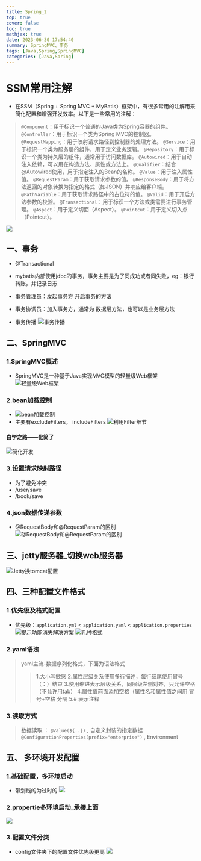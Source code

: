 ```yaml
---
title: Spring_2
top: true
cover: false
toc: true
mathjax: true
date: 2023-06-30 17:54:40
summary: SpringMVC、事务
tags: [Java,Spring,SpringMVC]
categories: [Java,Spring]
---
```


# SSM常用注解
- 在SSM（Spring + Spring MVC + MyBatis）框架中，有很多常用的注解用来简化配置和增强开发效率。以下是一些常用的注解：
>`@Component`：用于标识一个普通的Java类为Spring容器的组件。
`@Controller`：用于标识一个类为Spring MVC的控制器。
`@RequestMapping`：用于映射请求路径到控制器的处理方法。
`@Service`：用于标识一个类为服务层的组件，用于定义业务逻辑。
`@Repository`：用于标识一个类为持久层的组件，通常用于访问数据库。
`@Autowired`：用于自动注入依赖，可以用在构造方法、属性或方法上。
`@Qualifier`：结合@Autowired使用，用于指定注入的Bean的名称。
`@Value`：用于注入属性值。
`@RequestParam`：用于获取请求参数的值。
`@ResponseBody`：用于将方法返回的对象转换为指定的格式（如JSON）并响应给客户端。
`@PathVariable`：用于获取请求路径中的占位符的值。
`@Valid`：用于开启方法参数的校验。
`@Transactional`：用于标识一个方法或类需要进行事务管理。
`@Aspect`：用于定义切面（Aspect）。
`@Pointcut`：用于定义切入点（Pointcut）。

![](./Spring_2/0.jpg)
## 一、事务
- @Transactional
- mybatis内部使用jdbc的事务，事务主要是为了同成功或者同失败，eg：银行转账，并记录日志

- 事务管理员：发起事务方    开启事务的方法
- 事务协调员：加入事务方，通常为   数据层方法，也可以是业务层方法

- 事务传播
![事务传播](./Spring_2/1-1.png)

## 二、SpringMVC

### 1.SpringMVC概述
- SpringMVC是一种基于Java实现MVC模型的轻量级Web框架
![轻量级Web框架](./Spring_2/2-1.png)

### 2.bean加载控制
- ![bean加载控制](./Spring_2/2-2.png)
- 主要有excludeFilters， includeFilters
![利用Filter细节](./Spring_2/2-3.png)

#### 白学之路——化简了
![简化开发](./Spring_2/2-3-1.png)

### 3.设置请求映射路径
- 为了避免冲突
- /user/save
- /book/save

### 4.json数据传递参数
- @RequestBody和@RequestParam的区别
![@RequestBody和@RequestParam的区别](./Spring_2/2-4-1.png)

## 三、jetty服务器_切换web服务器
![Jetty换tomcat配置](./Spring_2/3-1.png)

## 四、三种配置文件格式
### 1.优先级及格式配置
 - 优先级：`application.yml`  < `application.yaml` < `application.properties`
![提示功能消失解决方案](./Spring_2/4-1.png)
![几种格式](./Spring_2/4-2.png)

### 2.yaml语法
 >yaml主流-数据序列化格式，下面为语法格式
 >>1.大小写敏感
2.属性层级关系使用多行描述，每行结尾使用冒号（：）结束
3.使用缩进表示层级关系，同层级左侧对齐，只允许空格（不允许用tab）
4.属性值前面添加空格（属性名和属性值之间用 冒号+空格 分隔
5.# 表示注释

### 3.读取方式
>数据读取 ： `@Value(${..})`   ,
 自定义封装的指定数据  `@ConfigurationProperties(prefix="enterprise")` ,
 Environment

## 五、 多环境开发配置
### 1.基础配置，多环境启动
- 带划线的为过时的
![](./Spring_2/5-1.png)

### 2.propertie多环境启动_承接上面
![](./Spring_2/5-2.png)

### 3.配置文件分类
- config文件夹下的配置文件优先级更高
![](./Spring_2/5-3.png)